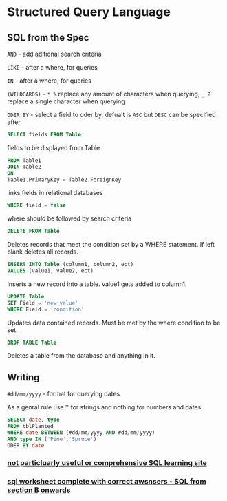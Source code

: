 # Structured Query Language

## SQL from the Spec

`AND` - add aditional search criteria

`LIKE` - after a where, for queries 

`IN` - after a where, for queries

`(WILDCARDS)` - `* %` replace any amount of characters when querying,  `_ ?`replace a single character when querying

`ODER BY` - select a field to oder by, defualt is `ASC` but `DESC` can be specified after

```SQL
SELECT fields FROM Table
```
fields to be displayed from Table

```SQL
FROM Table1
JOIN Table2 
ON 
Table1.PrimaryKey = Table2.ForeignKey
```
links fields in relational databases

```SQL
WHERE field = false
```
where should be followed by search criteria

```SQL
DELETE FROM Table
```
Deletes records that meet the condition set by a WHERE statement. If left blank deletes all records.

```SQL
INSERT INTO Table (column1, column2, ect)
VALUES (value1, value2, ect)
```
Inserts a new record into a table. value1 gets added to column1.

```SQL
UPDATE Table
SET Field = 'new value'
WHERE Field = 'condition'
```
Updates data contained records. Must be met by the where condition to be set.

```SQL
DROP TABLE Table
```
Deletes a table from the database and anything in it.

## Writing
`#dd/mm/yyyy` - format for querying dates

As a genral rule use '' for strings and nothing for numbers and dates

```SQL
SELECT date, type
FROM tblPlanted
WHERE date BETWEEN (#dd/mm/yyyy AND #dd/mm/yyyy)
AND type IN ('Pine','Spruce')
ODER BY date
```

### [not particluarly useful or comprehensive SQL learning site](https://sqlzoo.net/wiki/SQL_Tutorial)

### [sql worksheet complete with correct awsnsers - SQL from section B onwards](https://github.com/JachymT/a-level-cs-blog/blob/main/Computer%20Systems/1.3/1.3.2/Databases%20Worksheet.pdf)
